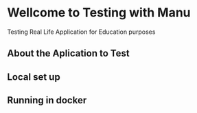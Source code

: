 # Wellcome to Testing with Manu
Testing Real Life Application for Education purposes

## About the Aplication to Test

## Local set up

## Running in docker


